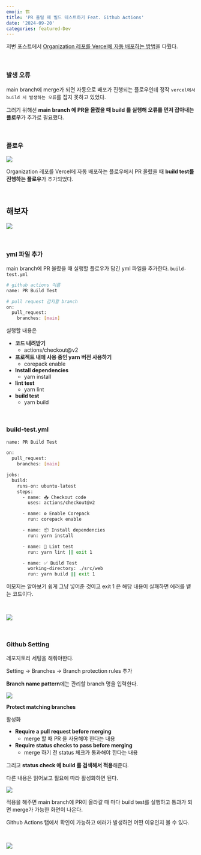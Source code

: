 ```yaml
---
emoji: 🏗️
title: 'PR 올릴 때 빌드 테스트하기 Feat. Github Actions'
date: '2024-09-20'
categories: featured-Dev
---
```


저번 포스트에서 [Organization 레포를 Vercel에 자동 배포하는 방법](https://www.devwoodie.com/17-organization-vercel)을 다뤘다. 

<br/>

### 발생 오류

main branch에 merge가 되면 자동으로 배포가 진행되는 플로우인데 정작 `vercel에서 build 시 발생하는 오류`를 잡지 못하고 있었다.

그러기 위해선 **main branch 에 PR을 올렸을 때 build 를 실행해 오류를 먼저 잡아내는 플로우**가 추가로 필요했다.

<br/>

### 플로우

![](1.png)

Organization 레포를 Vercel에 자동 배포하는 플로우에서 PR 올렸을 때 **build test를 진행하는 플로우**가 추가되었다. 

<br/>

## 해보자

![](2.png)

<br/>

### yml 파일 추가

main branch에 PR 올렸을 때 실행할 플로우가 담긴 yml 파일을 추가한다. `build-test.yml`

```bash
# github actions 이름
name: PR Build Test

# pull request 감지할 branch
on:
  pull_request:
    branches: [main]
```

실행할 내용은 
- **코드 내려받기**
  - actions/checkout@v2
- **프로젝트 내에 사용 중인 yarn 버전 사용하기**
  - corepack enable
- **Install dependencies**
  - yarn install
- **lint test**
  - yarn lint
- **build test**
  - yarn build

<br/>

### build-test.yml

```bash
name: PR Build Test

on:
  pull_request:
    branches: [main]

jobs:
  build:
    runs-on: ubuntu-latest
    steps:
      - name: 📥 Checkout code
        uses: actions/checkout@v2

      - name: ⚙️ Enable Corepack
        run: corepack enable

      - name: 📦 Install dependencies
        run: yarn install

      - name: 🧹 Lint test
        run: yarn lint || exit 1

      - name: ✅ Build Test
        working-directory: ./src/web
        run: yarn build || exit 1
```

이모지는 알아보기 쉽게 그냥 넣어준 것이고 exit 1 은 해당 내용이 실패하면 에러를 뱉는 코드이다.

<br/>

![](3.png)

<br/>

### Github Setting

레포지토리 세팅을 해줘야한다.

Setting -> Branches -> Branch protection rules 추가

**Branch name pattern**에는 관리할 branch 명을 입력한다.

![](4.png)

**Protect matching branches**

활성화
- **Require a pull request before merging**
  - merge 할 때 PR 을 사용해야 한다는 내용
- **Require status checks to pass before merging**
  - merge 하기 전 status 체크가 통과해야 한다는 내용

그리고 **status check 에 build 를 검색해서 적용**해준다.

다른 내용은 읽어보고 필요에 따라 활성화하면 된다.

![](5.png)

적용을 해주면 main branch에 PR이 올라갈 때 마다 build test를 실행하고 통과가 되면 merge가 가능한 화면이 나온다.

Github Actions 탭에서 확인이 가능하고 에러가 발생하면 어떤 이유인지 볼 수 있다.

<br/>

![](6.png)

```toc
```
